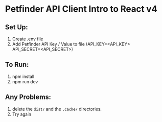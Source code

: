 # Petfinder API Client Intro to React v4

## Set Up:
1. Create .env file 
2. Add Petfinder API Key / Value to file (API_KEY=<API_KEY> API_SECRET=<API_SECRET>)

## To Run:
1. npm install
2. npm run dev

## Any Problems: 
1. delete the `dist/` and the `.cache/` directories.
2. Try again